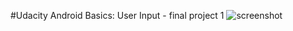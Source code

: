 #Udacity Android Basics: User Input - final project 1
![screenshot](https://github.com/amatanat/Android-Basics-udacity/blob/master/DurakGame/ScoreGame.png)

